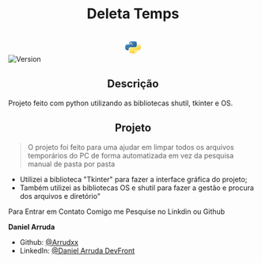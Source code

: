 <h1 align="center">Deleta Temps</h1>

<div align="center"><br>
<img align="center" alt="Icon-Python" height="30" width="40"
src="https://raw.githubusercontent.com/devicons/devicon/master/icons/python/python-original.svg">
</div>

<img alt="Version" src="https://img.shields.io/badge/version-1.0-blue.svg?cacheSeconds=2592000" />

<h2 align="center">Descrição</h2>
 Projeto feito com python utilizando as bibliotecas shutil, tkinter e OS.
  
 <h2 align="center">Projeto</h2>

> O projeto foi feito para uma ajudar em limpar todos os arquivos temporários do PC de forma automatizada em vez da
pesquisa manual de pasta por pasta

- Utilizei a biblioteca "Tkinter" para fazer a interface gráfica do projeto;
- Também utilizei as bibliotecas OS e shutil para fazer a gestão e procura dos arquivos e diretório"


Para Entrar em Contato Comigo me Pesquise no Linkdin ou Github

**Daniel Arruda**

* Github: [@Arrudxx](https://github.com/Arrudxx)
* LinkedIn: [@Daniel Arruda DevFront](https://www.linkedin.com/in/daniel-arruda-devfront)
